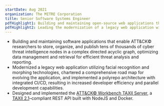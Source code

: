 ```yaml
---
startDate: Aug 2021
organization: The MITRE Corporation
title: Senior Software Systems Engineer
pdfHighlight1: Building and maintaining open-source web applications that enable ATT&CK© researchers to store, organize, and publish cyber threat intelligence.
pdfHighlight2: Leading the modernization of a legacy web application with renewed sponsor interest.
---
```


- Building and maintaining software applications that enable ATT&CK© researchers to store, organize, and publish tens of thousands of cyber threat intelligence nodes in a complex directed acyclic graph, optimizing data management and retrieval for efficient threat analysis and reporting.
- Modernized a legacy web application utilizing facial recognition and morphing technologies, chartered a comprehensive road map for evolving the application, and implemented a polyrepo architecture with integrated CI/CD, resulting in increased developer efficiency and parallel development capabilities.
- Designed and implemented the [ATT&CK© Workbench TAXII Server](https://github.com/mitre-attack/attack-workbench-taxii-server), a [TAXII 2.1](https://docs.oasis-open.org/cti/taxii/v2.1/taxii-v2.1.html)–compliant REST API built with NodeJS and Docker.
